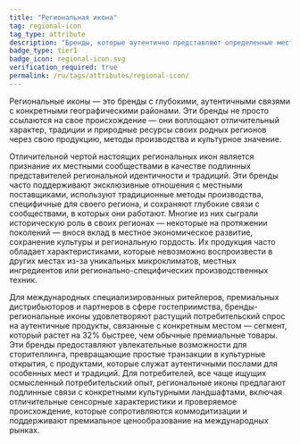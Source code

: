 ```yaml
---
title: "Региональная икона"
tag: regional-icon
tag_type: attribute
description: "Бренды, которые аутентично представляют определенные местные регионы через ингредиенты, методы, традиции или культурное значение."
badge_type: tier1
badge_icon: regional-icon.svg
verification_required: true
permalink: /ru/tags/attributes/regional-icon/
---
```


Региональные иконы — это бренды с глубокими, аутентичными связями с конкретными географическими районами. Эти бренды не просто ссылаются на свое происхождение — они воплощают отличительный характер, традиции и природные ресурсы своих родных регионов через свою продукцию, методы производства и культурное значение.

Отличительной чертой настоящих региональных икон является признание их местными сообществами в качестве подлинных представителей региональной идентичности и традиций. Эти бренды часто поддерживают эксклюзивные отношения с местными поставщиками, используют традиционные методы производства, специфичные для своего региона, и сохраняют глубокие связи с сообществами, в которых они работают. Многие из них сыграли историческую роль в своих регионах — некоторые на протяжении поколений — внося вклад в местное экономическое развитие, сохранение культуры и региональную гордость. Их продукция часто обладает характеристиками, которые невозможно воспроизвести в других местах из-за уникальных микроклиматов, местных ингредиентов или регионально-специфических производственных техник.

Для международных специализированных ритейлеров, премиальных дистрибьюторов и партнеров в сфере гостеприимства, бренды-региональные иконы удовлетворяют растущий потребительский спрос на аутентичные продукты, связанные с конкретным местом — сегмент, который растет на 32% быстрее, чем обычные премиальные товары. Эти бренды предоставляют увлекательные возможности для сторителлинга, превращающие простые транзакции в культурные открытия, с продуктами, которые служат аутентичными послами для особенных мест и традиций. Для потребителей, все чаще ищущих осмысленный потребительский опыт, региональные иконы предлагают подлинные связи с конкретными культурными ландшафтами, включая отличительные сенсорные характеристики и проверяемое происхождение, которые сопротивляются коммодитизации и поддерживают премиальное ценообразование на международных рынках.